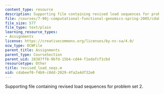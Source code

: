 ```yaml
---
content_type: resource
description: Supporting file containing revised load sequences for problem set 2.
file: /courses/7-90j-computational-functional-genomics-spring-2005/cdabeef0f4b9c0dd20294fa2a4df32e0_revised_load_seqs.m
file_size: 577
file_type: text/plain
learning_resource_types:
- Assignments
license: https://creativecommons.org/licenses/by-nc-sa/4.0/
ocw_type: OCWFile
parent_title: Assignments
parent_type: CourseSection
parent_uid: 28387ff8-9bfd-15b4-cd44-f1edafcf1cbd
resourcetype: Other
title: revised_load_seqs.m
uid: cdabeef0-f4b9-c0dd-2029-4fa2a4df32e0
---
```

Supporting file containing revised load sequences for problem set 2.